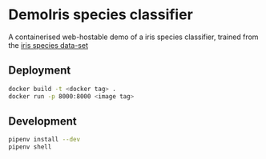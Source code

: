# DemoIris species classifier

A containerised web-hostable demo of a iris species classifier, trained from the [iris species data-set](https://scikit-learn.org/stable/auto_examples/datasets/plot_iris_dataset.html)


## Deployment

```sh
docker build -t <docker tag> .
docker run -p 8000:8000 <image tag>
```

## Development

```sh
pipenv install --dev
pipenv shell
```
